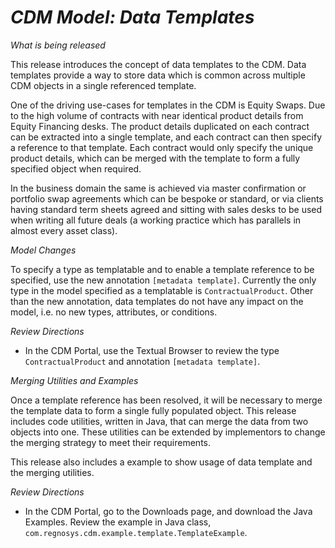 # *CDM Model: Data Templates*

_What is being released_

This release introduces the concept of data templates to the CDM.  Data templates provide a way to store data which is common across multiple CDM objects in a single referenced template.

One of the driving use-cases for templates in the CDM is Equity Swaps.  Due to the high volume of contracts with near identical product details from Equity Financing desks.  The product details duplicated on each contract can be extracted into a single template, and each contract can then specify a reference to that template.  Each contract would only specify the unique product details, which can be merged with the template to form a fully specified object when required.

In the business domain the same is achieved via master confirmation or portfolio swap agreements which can be bespoke or standard, or via clients having standard term sheets agreed and sitting with sales desks to be used when writing all future deals (a working practice which has parallels in almost every asset class).

*Model Changes*

To specify a type as templatable and to enable a template reference to be specified, use the new annotation `[metadata template]`.  Currently the only type in the model specified as a templatable is `ContractualProduct`.  Other than the new annotation, data templates do not have any impact on the model, i.e. no new types, attributes, or conditions.

_Review Directions_

- In the CDM Portal, use the Textual Browser to review the type `ContractualProduct` and annotation `[metadata template]`.

*Merging Utilities and Examples*

Once a template reference has been resolved, it will be necessary to merge the template data to form a single fully populated object.  This release includes code utilities, written in Java, that can merge the data from two objects into one.  These utilities can be extended by implementors to change the merging strategy to meet their requirements.

This release also includes a example to show usage of data template and the merging utilities.

_Review Directions_

- In the CDM Portal, go to the Downloads page, and download the Java Examples.  Review the example in Java class, `com.regnosys.cdm.example.template.TemplateExample`.
